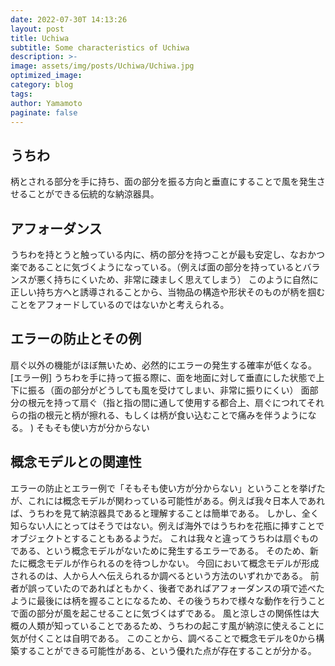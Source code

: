 ```yaml
---
date: 2022-07-30T 14:13:26
layout: post
title: Uchiwa
subtitle: Some characteristics of Uchiwa
description: >-
image: assets/img/posts/Uchiwa/Uchiwa.jpg
optimized_image: 
category: blog
tags: 
author: Yamamoto
paginate: false
---
```


## うちわ

柄とされる部分を手に持ち、面の部分を振る方向と垂直にすることで風を発生させることができる伝統的な納涼器具。

## アフォーダンス

うちわを持とうと触っている内に、柄の部分を持つことが最も安定し、なおかつ楽であることに気づくようになっている。（例えば面の部分を持っているとバランスが悪く持ちにくいため、非常に疎ましく思えてしまう）
このように自然に正しい持ち方へと誘導されることから、当物品の構造や形状そのものが柄を掴むことをアフォードしているのではないかと考えられる。

## エラーの防止とその例

扇ぐ以外の機能がほぼ無いため、必然的にエラーの発生する確率が低くなる。
[エラー例]
うちわを手に持って振る際に、面を地面に対して垂直にした状態で上下に振る（面の部分がどうしても風を受けてしまい、非常に振りにくい）
面部分の根元を持って扇ぐ（指と指の間に通して使用する都合上、扇ぐにつれてそれらの指の根元と柄が擦れる、もしくは柄が食い込むことで痛みを伴うようになる。 )
そもそも使い方が分からない

## 概念モデルとの関連性

エラーの防止とエラー例で「そもそも使い方が分からない」ということを挙げたが、これには概念モデルが関わっている可能性がある。例えば我々日本人であれば、うちわを見て納涼器具であると理解することは簡単である。
しかし、全く知らない人にとってはそうではない。例えば海外ではうちわを花瓶に挿すことでオブジェクトとすることもあるようだ。
これは我々と違ってうちわは扇ぐものである、という概念モデルがないために発生するエラーである。
そのため、新たに概念モデルが作られるのを待つしかない。
今回において概念モデルが形成されるのは、人から人へ伝えられるか調べるという方法のいずれかである。
前者が誤っていたのであればともかく、後者であればアフォーダンスの項で述べたように最後には柄を握ることになるため、その後うちわで様々な動作を行うことで面の部分が風を起こせることに気づくはずである。
風と涼しさの関係性は大概の人類が知っていることであるため、うちわの起こす風が納涼に使えることに気が付くことは自明である。
このことから、調べることで概念モデルを0から構築することができる可能性がある、という優れた点が存在することが分かる。